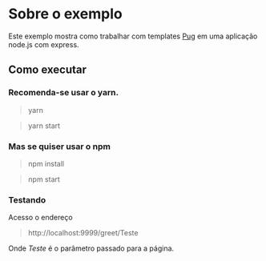 # Sobre o exemplo

Este exemplo mostra como trabalhar com templates [Pug](https://pugjs.org) em uma aplicação node.js com express.

## Como executar

### Recomenda-se usar o yarn.
> yarn

> yarn start

### Mas se quiser usar o npm
> npm install

> npm start

### Testando

Acesso o endereço
> http://localhost:9999/greet/Teste

Onde *Teste* é o parâmetro passado para a página.
